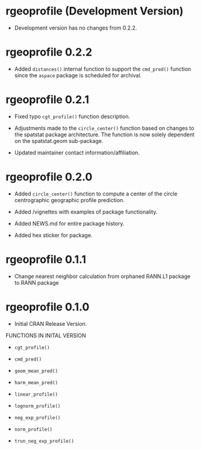 # rgeoprofile (Development Version)

* Development version has no changes from 0.2.2.

# rgeoprofile 0.2.2

* Added `distances()` internal function to support the `cmd_pred()` function since the `aspace` package is scheduled for archival.

# rgeoprofile 0.2.1

* Fixed typo `cgt_profile()` function description.

* Adjustments made to the `circle_center()` function based on changes to the spatstat package architecture. The function is now solely dependent on the spatstat.geom sub-package.

* Updated maintainer contact information/affiliation.

# rgeoprofile 0.2.0

* Added `circle_center()` function to compute a center of the circle centrographic geographic profile prediction.

* Added /vignettes with examples of package functionality.

* Added NEWS.md for entire package history.

* Added hex sticker for package.

# rgeoprofile 0.1.1

* Change nearest neighbor calculation from orphaned RANN.L1 package to RANN package

# rgeoprofile 0.1.0

* Initial CRAN Release Version. 

FUNCTIONS IN INITAL VERSION

* `cgt_profile()`

* `cmd_pred()`

* `geom_mean_pred()`

* `harm_mean_pred()`

* `linear_profile()`

* `lognorm_profile()`

* `neg_exp_profile()`

* `norm_profile()`

* `trun_neg_exp_profile()`
